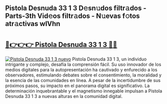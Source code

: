 ## Pistola Desnuda 33 1 3 D𝚎sn𝚞dos filtr𝚊dos - Parts-3th Vid𝚎os filtr𝚊dos - N𝚞evas f𝚘tos atr𝚊ctivas wIVhn

# <h2><a href="http://mb7fyk.tromn.icu/?c=Pistola+Desnuda+33+1+3">🔗👉👉👉 Pistola Desnuda 33 1 3 🔗🔗</a></h2>

[![Pistola Desnuda 33 1 3 nuevo](https://i.imgur.com/pEAQMta.gif)](http://mb7fyk.tromn.icu/?c=Pistola+Desnuda+33+1+3)
Pistola Desnuda 33 1 3, un individuo intrigante y complejo, desafía la comprensión fácil. Su uso innovador de los medios digitales para la autopresentación ha cautivado y enfurecido a los observadores, estimulando debates sobre el consentimiento, la moralidad y la esencia de las comunidades en línea. A pesar de la incertidumbre de sus próximos pasos, su impacto en el panorama digital es significativo. La determinación inquebrantable y el magnetismo innegable impulsan a Pistola Desnuda 33 1 3 a nuevas alturas en la comunidad digital.
